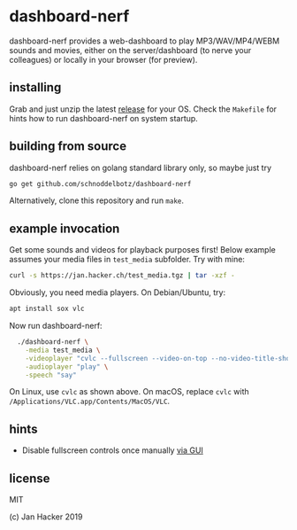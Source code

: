 # dashboard-nerf

dashboard-nerf provides a web-dashboard to play MP3/WAV/MP4/WEBM sounds and movies,
either on the server/dashboard (to nerve your colleagues) or locally in your browser (for preview).

## installing

Grab and just unzip the latest [release](releases) for your OS.
Check the `Makefile` for hints how to run dashboard-nerf on system startup.

## building from source

dashboard-nerf relies on golang standard library only, so maybe just try

```bash
go get github.com/schnoddelbotz/dashboard-nerf
```

Alternatively, clone this repository and run `make`.

## example invocation

Get some sounds and videos for playback purposes first! Below example assumes your
media files in `test_media` subfolder. Try with mine:
```bash
curl -s https://jan.hacker.ch/test_media.tgz | tar -xzf -
```

Obviously, you need media players. On Debian/Ubuntu, try:
```bash
apt install sox vlc
```

Now run dashboard-nerf:
```bash
  ./dashboard-nerf \
    -media test_media \
    -videoplayer "cvlc --fullscreen --video-on-top --no-video-title-show --no-repeat" \
    -audioplayer "play" \
    -speech "say"
```

On Linux, use `cvlc` as shown above.
On macOS, replace `cvlc` with `/Applications/VLC.app/Contents/MacOS/VLC`.

## hints

- Disable fullscreen controls once manually [via GUI](https://wiki.videolan.org/VSG:Usage:Controller/)

## license

MIT

(c) Jan Hacker 2019
